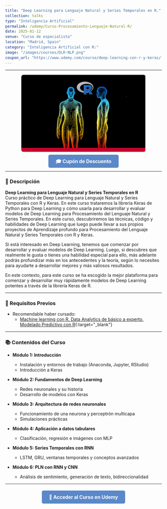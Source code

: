 ```yaml
---
title: "Deep Learning para Lenguaje Natural y Series Temporales en R."
collection: talks
type: "Inteligencia Artificial"
permalink: /udemy/Curso-Procesamiento-Lenguaje-Natural-R/
date: 2025-01-12
venue: "Curso de especialista"
location: "Madrid, Spain"
category: "Inteligencia Artificial con R:"
image: "/images/courses/DLR-NLP.png"
coupon_url: "https://www.udemy.com/course/deep-learning-con-r-y-keras/?couponCode=ABR_2025"
---
```


<!-- ✅ Structured Data for SEO -->
<script type="application/ld+json">
{
  "@context": "https://schema.org",
  "@type": "Course",
  "name": "Deep Learning para Lenguaje Natural y Series Temporales en R",
  "description": "Curso avanzado de Deep Learning con Keras y R, centrado en Procesamiento de Lenguaje Natural (PLN) y Series Temporales usando RNN, GRU, LSTM y más.",
  "provider": {
    "@type": "Organization",
    "name": "Udemy",
    "sameAs": "https://www.udemy.com"
  },
  "educationalCredentialAwarded": "Certificado de finalización",
  "inLanguage": "es",
  "url": "https://www.udemy.com/course/deep-learning-con-r-y-keras/?couponCode=ABR_2025",
  "image": "https://www.manuelcastillo.eu/images/courses/DLR-NLP.png",
  "hasCourseInstance": {
    "@type": "CourseInstance",
    "name": "Deep Learning con Keras en R",
    "courseMode": "online",
    "inLanguage": "es",
    "startDate": "2025-01-01",
    "endDate": "2025-12-31",
    "eventAttendanceMode": "https://schema.org/OnlineEventAttendanceMode",
    "eventStatus": "https://schema.org/EventScheduled",
    "url": "https://www.udemy.com/course/deep-learning-con-r-y-keras/?couponCode=ABR_2025",
    "image": "https://www.manuelcastillo.eu/images/courses/DLR-NLP.png",
    "description": "Curso de Deep Learning con R y Keras para PLN y Series Temporales.",
    "location": {
      "@type": "VirtualLocation",
      "url": "https://www.udemy.com",
      "address": {
        "@type": "PostalAddress",
        "addressLocality": "Madrid",
        "addressCountry": "ES"
      }
    },
    "organizer": {
      "@type": "Organization",
      "name": "Udemy",
      "url": "https://www.udemy.com"
    },
    "performer": {
      "@type": "Person",
      "name": "Manuel Castillo-Cara"
    },
    "offers": {
      "@type": "Offer",
      "url": "https://www.udemy.com/course/deep-learning-con-r-y-keras/?couponCode=ABR_2025",
      "priceCurrency": "USD",
      "price": "12.00",
      "availability": "https://schema.org/InStock",
      "validFrom": "2025-04-01"
    }
  }
}
</script>

<style>
.boton-udemy {
  background-color: #5a88c9;
  color: white;
  padding: 0.75em 1.5em;
  text-decoration: none !important;
  font-weight: bold;
  border-radius: 5px;
  font-size: 1.1em;
  transition: background-color 0.3s ease;
}
.boton-udemy:hover {
  background-color: #4e7abf;
  text-decoration: none !important;
}
.page__taxonomy {
  display: none !important;
}
</style>

---

<div style="text-align: center;">
  <img src="/images/courses/DLR-NLP.png" alt="Curso Deep Learning con R" width="400" style="border-radius: 8px; border: 1px solid #ccc; margin-bottom: 1rem;">
</div>

<div style="text-align: center; margin-bottom: 1rem;">
  <a href="https://www.udemy.com/course/deep-learning-con-r-y-keras/?couponCode=ABR_2025" target="_blank" class="boton-udemy">
    🎓 Cupón de Descuento
  </a>
</div>

---

### 📘 Descripción

**Deep Learning para Lenguaje Natural y Series Temporales en R**  
Curso práctico de Deep Learning para Lenguaje Natural y Series Temporales con R y Keras. En este curso trataremos la librería Keras de Python para Deep Learning y cómo usarla para desarrollar y evaluar modelos de Deep Learning para Procesamiento del Lenguaje Natural y Series Temporales. En este curso, descubriremos las técnicas, código y habilidades de Deep Learning que luego puede llevar a sus propios proyectos de Aprendizaje profundo para Procesamiento del Lenguaje Natural y Series Temporales con R y Keras. 

Si está interesado en Deep Learning, tenemos que comenzar por desarrollar y evaluar modelos de Deep Learning. Luego, si descubres que realmente le gusta o tienes una habilidad especial para ello, más adelante podrás profundizar más en los antecedentes y la teoría, según lo necesites para ayudarte a desarrollar mejores y más valiosos resultados.

En este contexto, para este curso se ha escogido la mejor plataforma para comenzar y desarrollar muy rápidamente modelos de Deep Learning potentes a través de la librería Keras de R.

---

  ### 🧠 Requisitos Previos

- Recomendable haber cursado:
  - [Machine learning con R. Data Analytics de básico a experto. Modelado Predictivo con R](https://www.udemy.com/course/machine-learning-con-r-data-analytics/?couponCode=ABR_2025){:target="_blank"}


---

### 📚 Contenidos del Curso

- **Módulo 1: Introducción**
  - Instalación y entornos de trabajo (Anaconda, Jupyter, RStudio)
  - Introducción a Keras
  
- **Módulo 2: Fundamentos de Deep Learning**
  - Redes neuronales y su historia
  - Desarrollo de modelos con Keras

- **Módulo 3: Arquitectura de redes neuronales**
  - Funcionamiento de una neurona y perceptrón multicapa
  - Simulaciones prácticas

- **Módulo 4: Aplicación a datos tabulares**
  - Clasificación, regresión e imágenes con MLP

- **Módulo 5: Series Temporales con RNN**
  - LSTM, GRU, ventanas temporales y conceptos avanzados

- **Módulo 6: PLN con RNN y CNN**
  - Análisis de sentimiento, generación de texto, bidireccionalidad

---

<div style="text-align: center; margin-top: 2rem;">
  <a href="https://www.udemy.com/course/deep-learning-con-r-y-keras/?couponCode=ABR_2025" target="_blank" class="boton-udemy">
    🚀 Acceder al Curso en Udemy
  </a>
</div>
